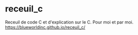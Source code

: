 # receuil_c
Receuil de code C et d'explication sur le C. Pour moi et par moi. https://blueworldinc.github.io/receuil_c/
